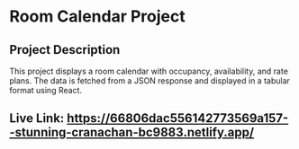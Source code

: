 # Room Calendar Project

## Project Description
This project displays a room calendar with occupancy, availability, and rate plans. The data is fetched from a JSON response and displayed in a tabular format using React.

## Live Link: https://66806dac556142773569a157--stunning-cranachan-bc9883.netlify.app/

